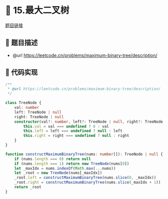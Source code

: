 # 🎯 15.最大二叉树

[题目链接](https://leetcode.cn/problems/maximum-binary-tree/description/)

## 📌 题目描述
* @url https://leetcode.cn/problems/maximum-binary-tree/description/

## 📌 代码实现
```typescript
/**
 * @url https://leetcode.cn/problems/maximum-binary-tree/description/
 */

class TreeNode {
    val: number
    left: TreeNode | null
    right: TreeNode | null
    constructor(val?: number, left?: TreeNode | null, right?: TreeNode | null) {
        this.val = val === undefined ? 0 : val
        this.left = left === undefined ? null : left
        this.right = right === undefined ? null : right
    }
}

function constructMaximumBinaryTree(nums: number[]): TreeNode | null {
    if (nums.length === 0) return null
    if (nums.length === 1) return new TreeNode(nums[0])
    let _maxIdx = nums.indexOf(Math.max(...nums))
    let _root = new TreeNode(nums[_maxIdx])
    _root.left = constructMaximumBinaryTree(nums.slice(0, _maxIdx))
    _root.right = constructMaximumBinaryTree(nums.slice(_maxIdx + 1))
    return _root
}

```
